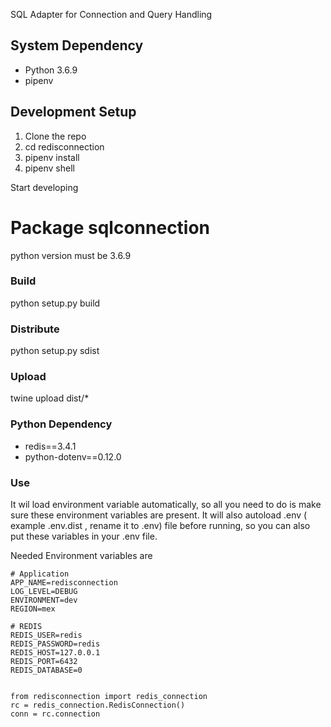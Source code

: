 SQL Adapter for Connection and Query Handling


## System Dependency

* Python 3.6.9
* pipenv


## Development Setup

1) Clone the repo 
2) cd redisconnection
3) pipenv install
4) pipenv shell

Start developing

# Package sqlconnection

python version must be 3.6.9
### Build

python setup.py build

### Distribute
python setup.py sdist

### Upload 
twine upload dist/*

### Python Dependency
* redis==3.4.1
* python-dotenv==0.12.0



### Use 
It wil load environment variable automatically, so all you need to do is make sure these environment variables are present. 
It will also autoload .env ( example .env.dist , rename it to .env) file before running, so you can also put these variables in your .env file. 

Needed Environment variables are 

```
# Application
APP_NAME=redisconnection
LOG_LEVEL=DEBUG
ENVIRONMENT=dev
REGION=mex

# REDIS
REDIS_USER=redis
REDIS_PASSWORD=redis
REDIS_HOST=127.0.0.1
REDIS_PORT=6432
REDIS_DATABASE=0


```

```
from redisconnection import redis_connection
rc = redis_connection.RedisConnection()
conn = rc.connection

```




